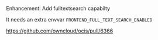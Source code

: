 Enhancement: Add fulltextsearch capabilty

It needs an extra envvar `FRONTEND_FULL_TEXT_SEARCH_ENABLED`

https://github.com/owncloud/ocis/pull/6366
